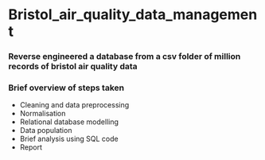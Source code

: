 # __Bristol_air_quality_data_management__
### Reverse engineered a database from a csv folder of million records of bristol air quality data
### __Brief overview of steps taken__
- Cleaning and data preprocessing
- Normalisation
- Relational database modelling
- Data population
- Brief analysis using SQL code
- Report
